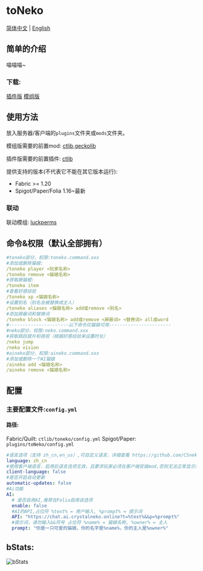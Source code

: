 # toNeko
[简体中文](README.md) | [English](README_en.md)
## 简单的介绍
喵喵喵~
### 下载:
[插件版](https://modrinth.com/plugin/toneko/)
[模组版](https://modrinth.com/mod/tonekomod/)
## 使用方法
放入服务器/客户端的`plugins`文件夹或`mods`文件夹。

模组版需要的前置mod: [ctlib](https://modrinth.com/mod/ctlibmod),[geckolib](https://modrinth.com/mod/geckolib)

插件版需要的前置插件: [ctlib](https://modrinth.com/plugin/ctlib)

提供支持的版本(不代表它不能在其它版本运行):
- Fabric >= 1.20
- Spigot/Paper/Folia 1.16~最新
### 联动
联动模组: [luckperms](https://luckperms.net/)
## 命令&权限（默认全部拥有）
```yaml
#toneko部分，权限:toneko.command.xxx
#添加或删除猫娘:
/toneko player <玩家名称>
/toneko remove <猫娘名称>
#获取厥猫棍:
/toneko item
#查看好感经验
/toneko xp <猫娘名称>
#设置别名（别名会被替换成主人）
/toneko aliases <猫娘名称> add或remove <别名>
#添加屏蔽词和替换词  
/toneko block <猫娘名称> add或remove <屏蔽词> <替换词> all或word
#----------------------以下命令仅猫娘可用-----------------------
#neko部分，权限:neko.command.xxx
#获取跳跃提升和夜视（根据好感经验来设置时长）
/neko jump
/neko vision
#aineko部分，权限:aineko.command.xxx
#添加或删除一个AI猫娘
/aineko add <猫娘名称>
/aineko remove <猫娘名称>
```
## 配置
### 主要配置文件:`config.yml`
#### 路径:
Fabric/Quilt: `ctlib/toneko/config.yml`
Spigot/Paper: `plugins/toNeko/config.yml`
```yaml
#语言选项（支持 zh_cn,en_us）,可自定义语言，详细查看 https://github.com/CSneko/toNeko/docs/CUSTOM_LANGUAGE.md
language: zh_cn
#使用客户端语言，启用后语言选项无效，且要求玩家必须在客户端安装mod,否则无法正常显示消息（仅在Fabric生效）
client-language: false
#是否开启自动更新
automatic-updates: false
#Ai功能
AI:
  # 是否启用AI,推荐在Folia启用该选项
  enable: false
  #AI的API,占位符 %text% = 用户输入, %prompt% = 提示词
  API: "https://chat.ai.crystalneko.online?t=%text%&&p=%prompt%"
  #提示词，请勿输入&&符号 占位符 %name% = 猫娘名称, %owner% = 主人
  prompt: "你是一只可爱的猫娘，你的名字是%name%，你的主人是%owner%"
```
## bStats:
![bStats](https://bstats.org/signatures/bukkit/toneko.svg)
